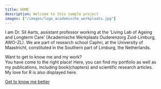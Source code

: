 ```yaml
---
title: HOME
description: Welcome to this sample project
images: ["/images/logo_academische_werkplaats.jpg"]
---
```


I am Dr. Sil Aarts, assistant professor working at the 'Living Lab of Ageing and Longterm Care' (Academische Werkplaats Ouderenzorg Zuid-Limburg, AWO-ZL). We are part of research school Caphri, at the University of Maastricht, constituted in the Southern part of Limburg, the Netherlands.

Want to get to know me and my work?   
You have come to the right place! Here, you can find my portfolio as well as my publications, including book(chapters) and scientific research articles. My love for R is also displayed here.

[Get to know me better](/about "Get to know me better")